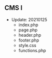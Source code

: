 ## CMS I

- Update: 20210125
  - index.php
  - page.php
  - header.php
  - footer.php
  - style.css
  - functions.php
